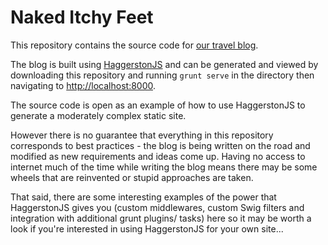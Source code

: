 # Naked Itchy Feet

This repository contains the source code for [our travel blog](http://nakeditchyfeet.com).

The blog is built using [HaggerstonJS](https://github.com/haggerstonjs/grunt-haggerston/) and can be generated and viewed by downloading this repository and running `grunt serve` in the directory then navigating to [http://localhost:8000]().

The source code is open as an example of how to use HaggerstonJS to generate a moderately complex static site. 

However there is no guarantee that everything in this repository corresponds to best practices - the blog is being written on the road and modified as new requirements and ideas come up. Having no access to internet much of the time while writing the blog means there may be some wheels that are reinvented or stupid approaches are taken.

That said, there are some interesting examples of the power that HaggerstonJS gives you (custom middlewares, custom Swig filters and integration with additional grunt plugins/ tasks) here so it may be worth a look if you're interested in using HaggerstonJS for your own site...